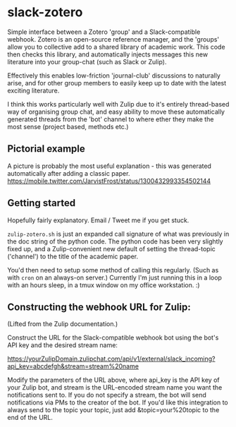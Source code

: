 # slack-zotero

Simple interface between a Zotero 'group' and a Slack-compatible webhook. 
Zotero is an open-source reference manager, and the 'groups' allow you to
collective add to a shared library of academic work. 
This code then checks this library, and automatically injects messages this new
literature into your group-chat (such as Slack or Zulip). 

Effectively this enables low-friction 'journal-club' discussions to naturally
arise, and for other group members to easily keep up to date with the latest
exciting literature. 

I think this works particularly well with Zulip due to it's entirely
thread-based way of organising group chat, and easy ability to move these
automatically generated threads from the 'bot' channel to where ether they make
the most sense (project based, methods etc.)

## Pictorial example

A picture is probably the most useful explanation - this was generated
automatically after adding a classic paper. 
https://mobile.twitter.com/JarvistFrost/status/1300432993354502144

## Getting started

Hopefully fairly explanatory. Email / Tweet me if you get stuck.

`zulip-zotero.sh` is just an expanded call signature of what was previously in
the doc string of the python code. 
The python code has been very slightly fixed up, and a Zulip-convenient new
default of setting the thread-topic ('channel') to the title of the academic
paper.

You'd then need to setup some method of calling this regularly. (Such as with
`cron` on an always-on server.) Currently I'm just running this in a loop with
an hours sleep, in a tmux window on my office workstation. :)

## Constructing the webhook URL for Zulip:

(Lifted from the Zulip documentation.)

Construct the URL for the Slack-compatible webhook bot using the bot's API key
and the desired stream name:

https://yourZulipDomain.zulipchat.com/api/v1/external/slack_incoming?api_key=abcdefgh&stream=stream%20name

Modify the parameters of the URL above, where api_key is the API key of your
Zulip bot, and stream is the URL-encoded stream name you want the notifications
sent to. If you do not specify a stream, the bot will send notifications via
PMs to the creator of the bot. If you'd like this integration to always send to
the topic your topic, just add &topic=your%20topic to the end of the URL.

